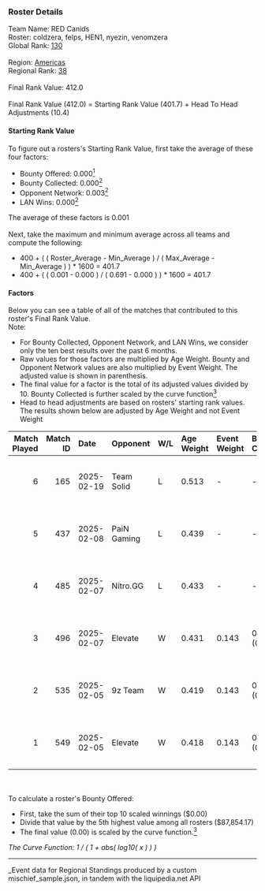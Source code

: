 ### Roster Details<br />
Team Name: RED Canids<br />
Roster: coldzera, felps, HEN1, nyezin, venomzera<br />
Global Rank: [130](../../standings_global_2025_06_02.md)<br />
<br />
Region: [Americas]( ../../standings_americas_2025_06_02.md)<br />
Regional Rank: [38]( ../../standings_americas_2025_06_02.md)<br />
<br />
Final Rank Value:  412.0<br />
<br />
Final Rank Value (412.0) = Starting Rank Value (401.7) + Head To Head Adjustments (10.4)<br />

#### Starting Rank Value<br />
To figure out a rosters's Starting Rank Value, first take the average of these four factors:<br />
- Bounty Offered: 0.000[<sup>1</sup>](#table2)
- Bounty Collected: 0.000[<sup>2</sup>](#table1)
- Opponent Network: 0.003[<sup>2</sup>](#table1)
- LAN Wins: 0.000[<sup>2</sup>](#table1)

The average of these factors is 0.001<br />
<br />
Next, take the maximum and minimum average across all teams and compute the following:<br />
- 400 + ( ( Roster_Average - Min_Average ) / ( Max_Average - Min_Average ) ) * 1600 = 401.7
- 400 + ( ( 0.001 - 0.000 ) / ( 0.691 - 0.000 ) ) * 1600 = 401.7


#### Factors<br />
Below you can see a table of all of the matches that contributed to this roster's Final Rank Value.<br />
Note:<br />

- For Bounty Collected, Opponent Network, and LAN Wins, we consider only the ten best results over the past 6 months.
- Raw values for those factors are multiplied by Age Weight. Bounty and Opponent Network values are also multiplied by Event Weight. The adjusted value is shown in parenthesis.
- The final value for a factor is the total of its adjusted values divided by 10. Bounty Collected is further scaled by the curve function[<sup>3</sup>](#curveFunction)
- Head to head adjustments are based on rosters' starting rank values. The results shown below are adjusted by Age Weight and not Event Weight
<span id="table1"></span><br />


| Match Played | Match ID | Date       | Opponent    | W/L | Age Weight | Event Weight | Bounty Collected | Opponent Network | LAN Wins  | H2H Adj. | Roster                                   |
| -: | -: | :- | :- | :- | :- | :- | :- | :- | :- | -: | :- |
|            6 |      165 | 2025-02-19 | Team Solid  | L   | 0.513      | -            | -                | -                | -         |    -2.21 | coldzera, felps, HEN1, nyezin, venomzera |
|            5 |      437 | 2025-02-08 | PaiN Gaming | L   | 0.439      | -            | -                | -                | -         |    -0.02 | coldzera, felps, HEN1, nyezin, venomzera |
|            4 |      485 | 2025-02-07 | Nitro.GG    | L   | 0.433      | -            | -                | -                | -         |    -7.16 | coldzera, felps, HEN1, nyezin, venomzera |
|            3 |      496 | 2025-02-07 | Elevate     | W   | 0.431      | 0.143        | 0.000 (0.000)    | 0.198 (0.012)    | 0 (0.000) |     6.67 | coldzera, felps, HEN1, nyezin, venomzera |
|            2 |      535 | 2025-02-05 | 9z Team     | W   | 0.419      | 0.143        | 0.000 (0.000)    | 0.076 (0.005)    | 0 (0.000) |     6.52 | coldzera, felps, HEN1, nyezin, venomzera |
|            1 |      549 | 2025-02-05 | Elevate     | W   | 0.418      | 0.143        | 0.000 (0.000)    | 0.198 (0.012)    | 0 (0.000) |     6.59 | coldzera, felps, HEN1, nyezin, venomzera |

<br />
<span id="table2"></span><br />
To calculate a roster's Bounty Offered:<br />

- First, take the sum of their top 10 scaled winnings ($0.00)
- Divide that value by the 5th highest value among all rosters ($87,854.17)
- The final value (0.00) is scaled by the curve function.[<sup>3</sup>](#curveFunction)

<span id="curveFunction"></span>_The Curve Function: 1 / ( 1 + abs( log10( x ) ) )_<br />

---
_Event data for Regional Standings produced by a custom mischief_sample.json, in tandem with the liquipedia.net API<br />
